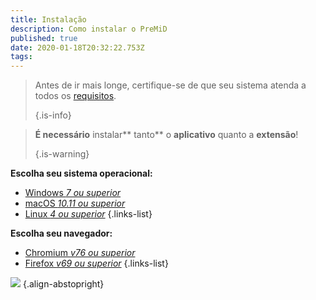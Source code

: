 ```yaml
---
title: Instalação
description: Como instalar o PreMiD
published: true
date: 2020-01-18T20:32:22.753Z
tags:
---
```


> Antes de ir mais longe, certifique-se de que seu sistema atenda a todos os [requisitos](/install/requirements). 
> 
> {.is-info}

> **É necessário** instalar** tanto** o **aplicativo** quanto a **extensão**! 
> 
> {.is-warning}

**Escolha seu sistema operacional:**
- [Windows *7 ou superior*](/install/windows)
- [macOS *10.11 ou superior*](/install/macos)
- [Linux *4 ou superior*](/install/linux)
{.links-list}

**Escolha seu navegador:**
- [Chromium *v76 ou superior*](/install/chromium)
- [Firefox *v69 ou superior*](/install/firefox)
{.links-list}

![](https://a.icons8.com/ajlQdsfa/FZhYWV/svg.svg) {.align-abstopright}